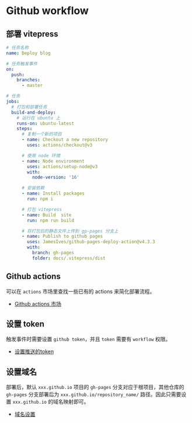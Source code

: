 # Github workflow

## 部署 vitepress
```yaml
# 任务名称
name: Deploy blog

# 任务触发事件
on:
  push:
    branches:
      - master

# 任务
jobs:
  # 打包和部署任务
  build-and-deploy:
    # 运行在 ubuntu 上
    runs-on: ubuntu-latest
    steps:
      # 复制一个新的项目
      - name: Checkout a new repository
        uses: actions/checkout@v3

      # 使用 node 环境
      - name: Node environment
        uses: actions/setup-node@v3
        with:
          node-version: '16'

      # 安装依赖
      - name: Install packages
        run: npm i

      # 打包 vitepress
      - name: Build  site
        run: npm run build

      # 将打包后的静态文件上传到 gp-pages 分支上
      - name: Publish to github pages
        uses: JamesIves/github-pages-deploy-action@v4.3.3
        with:
          branch: gh-pages
          folder: docs/.vitepress/dist
```

## Github actions
可以在 `actions` 市场里查找一些已有的 actions 来简化部署流程。
- [Github actions 市场](https://github.com/marketplace?category=deployment&query=github+pages+sort%3Apopularity-desc&type=actions&verification=)

## 设置 token
触发事件时需要设置 `github token`，并且 `token` 需要有 `workflow` 权限。
- [设置推送的token](https://github.com/settings/tokens/674290866)

## 设置域名
部署后，默认 `xxx.github.io` 项目的 `gh-pages` 分支对应于根项目，其他仓库的 `gh-pages` 分支部署后为 `xxx.github.io/repository_name/` 路径。因此只需要设置 `xxx.github.io` 的域名映射即可。 
- [域名设置](https://docs.github.com/cn/pages/configuring-a-custom-domain-for-your-github-pages-site/about-custom-domains-and-github-pages)

